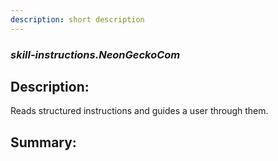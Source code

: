 ```yaml
---
description: short description
---
```


### _skill-instructions.NeonGeckoCom_  
## Description:  
Reads structured instructions and guides a user through them.  
  
  
  
## Summary:  
